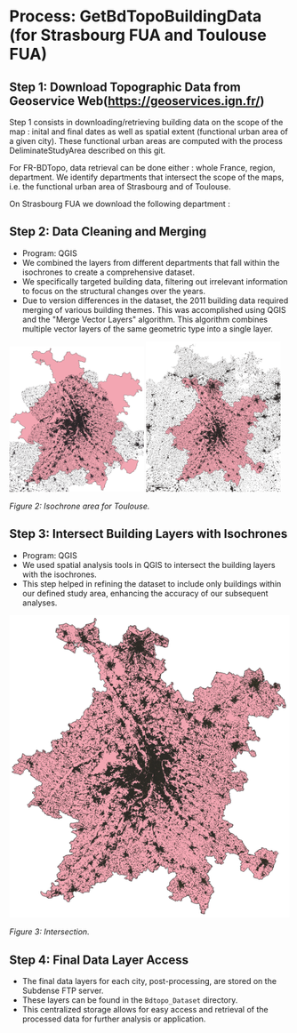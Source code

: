 # Process: GetBdTopoBuildingData (for Strasbourg FUA and Toulouse FUA)

## Step 1: Download Topographic Data from Geoservice Web(https://geoservices.ign.fr/)

Step 1 consists in downloading/retrieving building data on the scope of the map : inital and final dates as well as spatial extent (functional urban area of a given city). These functional urban areas are computed with the process DeliminateStudyArea described on this git.

For FR-BDTopo, data retrieval can be done either : whole France, region, department. We identify departments that intersect the scope of the maps, i.e. the functional urban area of Strasbourg and of Toulouse. 

On Strasbourg FUA we download the following department : 

## Step 2: Data Cleaning and Merging
* Program: QGIS
* We combined the layers from different departments that fall within the isochrones to create a comprehensive dataset.
* We specifically targeted building data, filtering out irrelevant information to focus on the structural changes over the years.
* Due to version differences in the dataset, the 2011 building data required merging of various building themes. This was accomplished using QGIS and the "Merge Vector Layers" algorithm. This algorithm combines multiple vector layers of the same geometric type into a single layer.

<p float="left">
  <img src="/img/buildingFusion.png" width="48%" />
  <img src="/img/buildingIntersection.png" width="48%" /> 
</p>

*Figure 2: Isochrone area for Toulouse.*

## Step 3: Intersect Building Layers with Isochrones
* Program: QGIS
* We used spatial analysis tools in QGIS to intersect the building layers with the isochrones.
* This step helped in refining the dataset to include only buildings within our defined study area, enhancing the accuracy of our subsequent analyses.

![Description de l'image](/img/buildingIntersectWithIsochrone.png)

*Figure 3: Intersection.*

## Step 4: Final Data Layer Access
* The final data layers for each city, post-processing, are stored on the Subdense FTP server.
* These layers can be found in the `Bdtopo_Dataset` directory.
* This centralized storage allows for easy access and retrieval of the processed data for further analysis or application.
